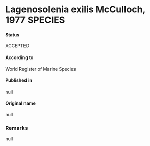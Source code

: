 Lagenosolenia exilis McCulloch, 1977 SPECIES
=======

#### Status
ACCEPTED

#### According to
World Register of Marine Species

#### Published in
null

#### Original name
null

### Remarks
null